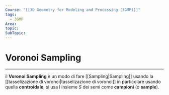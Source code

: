 ```yaml
---
Course: "[[3D Geometry for Modeling and Processing (3GMP)]]"
tags:
  - 3GMP
Area: 
topic: 
SubTopic: 
---
```


# Voronoi Sampling
---
il **Voronoi Sampling** è un modo di fare [[Sampling|Sampling]] usando la [[tasselizazione di voronoi|tasselizazione di voronoi]] in particolare usando quella **controidale**, si usa l insieme $S$ dei semi come **campioni** (o **sample**).